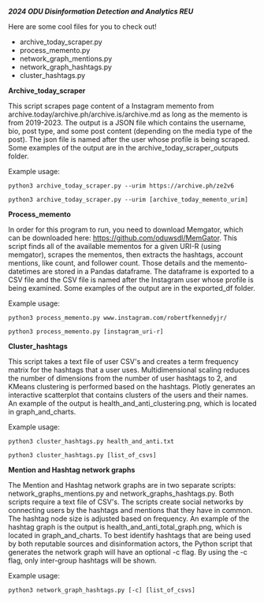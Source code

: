 ***2024 ODU Disinformation Detection and Analytics REU***

Here are some cool files for you to check out!

- archive_today_scraper.py
- process_memento.py
- network_graph_mentions.py
- network_graph_hashtags.py
- cluster_hashtags.py

**Archive_today_scraper**

This script scrapes page content of a Instagram memento from archive.today/archive.ph/archive.is/archive.md as long as the memento is
from 2019-2023. The output is a JSON file which contains the username, bio, post type, and some post content (depending on the media type of the post).
The json file is named after the user whose profile is being scraped. Some examples of the output are in the archive_today_scraper_outputs folder.

Example usage:

```
python3 archive_today_scraper.py --urim https://archive.ph/ze2v6
```
```
python3 archive_today_scraper.py --urim [archive_today_memento_urim]
```

**Process_memento**

In order for this program to run, you need to download Memgator, which can be downloaded here: https://github.com/oduwsdl/MemGator. This script finds all of the available mementos for a given URI-R (using memgator), scrapes the mementos, then extracts the hashtags, account mentions, 
like count, and follower count. Those details and the memento-datetimes are stored in a Pandas dataframe. The dataframe is exported to a CSV file and the 
CSV file is named after the Instagram user whose profile is being examined. Some examples of the output are in the exported_df folder. 

Example usage:

```
python3 process_memento.py www.instagram.com/robertfkennedyjr/
```
```
python3 process_memento.py [instagram_uri-r]
```

**Cluster_hashtags**

This script takes a text file of user CSV's and creates a term frequency matrix for the hashtags that a user uses. Multidimensional scaling reduces the number of dimensions from the number of
user hashtags to 2, and KMeans clustering is performed based on the hashtags. Plotly generates an interactive scatterplot that contains clusters of the users and their names. An example of
the output is health_and_anti_clustering.png, which is located in graph_and_charts. 

Example usage:

```
python3 cluster_hashtags.py health_and_anti.txt
```

```
python3 cluster_hashtags.py [list_of_csvs]
```

**Mention and Hashtag network graphs**

The Mention and Hashtag network graphs are in two separate scripts: network_graphs_mentions.py and network_graphs_hashtags.py. Both scripts require a text file of CSV's. The scripts create social
networks by connecting users by the hashtags and mentions that they have in common. The hashtag node size is adjusted based on frequency. An example of the hashtag graph is the output is health_and_anti_total_graph.png, which is located in graph_and_charts. To best identify hashtags that are being used by both reputable sources and disinformation actors, the Python script that generates the network graph will have an optional -c flag. By using the -c flag, only inter-group hashtags will be shown. 

Example usage:

```
python3 network_graph_hashtags.py [-c] [list_of_csvs]
```
